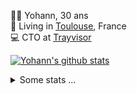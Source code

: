 <p>
  👨🏻 <bold>Yohann</bold>, 30 ans<br/>
  💼 Living in <a href="https://www.google.com/maps?q=toulouse">Toulouse</a>, France<br/>
  💻 CTO at <a href="https://trayvisor.com/">Trayvisor</a><br/>
</p>

<a href="https://github.com/anuraghazra/github-readme-stats"><img align="center" src="https://github-readme-stats-dviw-8taegaswk-yohann84ls-projects.vercel.app//api?username=yohann84L&show_icons=true&include_all_commits=true" alt="Yohann's github stats" /> </a>


<details>
  <summary>Some stats ...</summary><br/>
  

<!--START_SECTION:waka-->
![Code Time](http://img.shields.io/badge/Code%20Time-1%2C256%20hrs%2019%20mins-blue)

![Profile Views](http://img.shields.io/badge/Profile%20Views-0-blue)

**🐱 My GitHub Data** 

> 📦 441.0 kB Used in GitHub's Storage 
 > 
> 🏆 426 Contributions in the Year 2025
 > 
> 🚫 Not Opted to Hire
 > 
> 📜 26 Public Repositories 
 > 
> 🔑 21 Private Repositories 
 > 
**I'm an Early 🐤** 

```text
🌞 Morning                25248 commits       ███████░░░░░░░░░░░░░░░░░░   29.83 % 
🌆 Daytime                48868 commits       ██████████████░░░░░░░░░░░   57.73 % 
🌃 Evening                10388 commits       ███░░░░░░░░░░░░░░░░░░░░░░   12.27 % 
🌙 Night                  145 commits         ░░░░░░░░░░░░░░░░░░░░░░░░░   00.17 % 
```
📅 **I'm Most Productive on Wednesday** 

```text
Monday                   16193 commits       █████░░░░░░░░░░░░░░░░░░░░   19.13 % 
Tuesday                  15874 commits       █████░░░░░░░░░░░░░░░░░░░░   18.75 % 
Wednesday                17443 commits       █████░░░░░░░░░░░░░░░░░░░░   20.61 % 
Thursday                 17159 commits       █████░░░░░░░░░░░░░░░░░░░░   20.27 % 
Friday                   16373 commits       █████░░░░░░░░░░░░░░░░░░░░   19.34 % 
Saturday                 596 commits         ░░░░░░░░░░░░░░░░░░░░░░░░░   00.70 % 
Sunday                   1011 commits        ░░░░░░░░░░░░░░░░░░░░░░░░░   01.19 % 
```


📊 **This Week I Spent My Time On** 

```text
🕑︎ Time Zone: Europe/Paris

💬 Programming Languages: 
Image (svg)              12 hrs 17 mins      ██████████████████████░░░   89.84 % 
Other                    1 hr 23 mins        ███░░░░░░░░░░░░░░░░░░░░░░   10.16 % 

🔥 Editors: 
Zed                      13 hrs 35 mins      █████████████████████████   99.40 % 
Figma                    4 mins              ░░░░░░░░░░░░░░░░░░░░░░░░░   00.60 % 

💻 Operating System: 
Mac                      13 hrs 40 mins      █████████████████████████   100.00 % 
```

**I Mostly Code in Python** 

```text
Python                   26 repos            ██████████████░░░░░░░░░░░   54.17 % 
Jupyter Notebook         4 repos             ██░░░░░░░░░░░░░░░░░░░░░░░   08.33 % 
JavaScript               3 repos             ██░░░░░░░░░░░░░░░░░░░░░░░   06.25 % 
HTML                     2 repos             █░░░░░░░░░░░░░░░░░░░░░░░░   04.17 % 
Shell                    1 repo              █░░░░░░░░░░░░░░░░░░░░░░░░   02.08 % 
```




 Last Updated on 12/06/2025 00:46:12 UTC
<!--END_SECTION:waka-->
